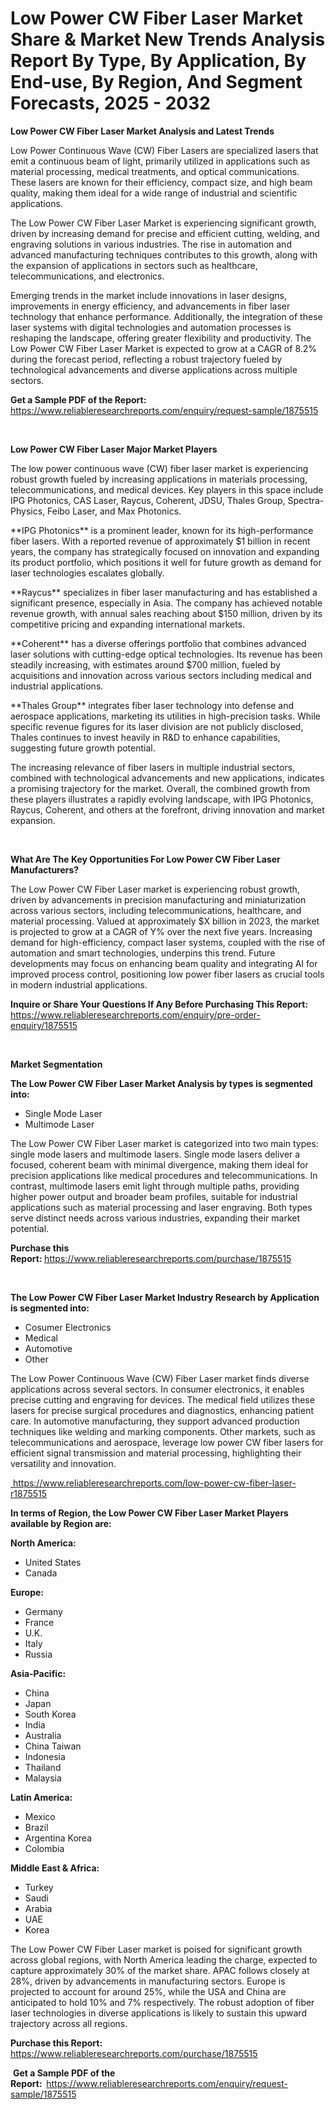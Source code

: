 <p><h1>Low Power CW Fiber Laser Market Share & Market New Trends Analysis Report By Type, By Application, By End-use, By Region, And Segment Forecasts, 2025 - 2032</h1></p><p><strong>Low Power CW Fiber Laser Market Analysis and Latest Trends</strong></p>
<p><p>Low Power Continuous Wave (CW) Fiber Lasers are specialized lasers that emit a continuous beam of light, primarily utilized in applications such as material processing, medical treatments, and optical communications. These lasers are known for their efficiency, compact size, and high beam quality, making them ideal for a wide range of industrial and scientific applications. </p><p>The Low Power CW Fiber Laser Market is experiencing significant growth, driven by increasing demand for precise and efficient cutting, welding, and engraving solutions in various industries. The rise in automation and advanced manufacturing techniques contributes to this growth, along with the expansion of applications in sectors such as healthcare, telecommunications, and electronics.</p><p>Emerging trends in the market include innovations in laser designs, improvements in energy efficiency, and advancements in fiber laser technology that enhance performance. Additionally, the integration of these laser systems with digital technologies and automation processes is reshaping the landscape, offering greater flexibility and productivity. The Low Power CW Fiber Laser Market is expected to grow at a CAGR of 8.2% during the forecast period, reflecting a robust trajectory fueled by technological advancements and diverse applications across multiple sectors.</p></p>
<p><strong>Get a Sample PDF of the Report:&nbsp;</strong> <a href="https://www.reliableresearchreports.com/enquiry/request-sample/1875515?utm_campaign=3000&utm_medium=2&utm_source=Github&utm_content=ia&utm_term=12042025&utm_id=low-power-cw-fiber-laser">https://www.reliableresearchreports.com/enquiry/request-sample/1875515</a></p>
<p>&nbsp;</p>
<p><strong>Low Power CW Fiber Laser Major Market Players</strong></p>
<p><p>The low power continuous wave (CW) fiber laser market is experiencing robust growth fueled by increasing applications in materials processing, telecommunications, and medical devices. Key players in this space include IPG Photonics, CAS Laser, Raycus, Coherent, JDSU, Thales Group, Spectra-Physics, Feibo Laser, and Max Photonics.</p><p>**IPG Photonics** is a prominent leader, known for its high-performance fiber lasers. With a reported revenue of approximately $1 billion in recent years, the company has strategically focused on innovation and expanding its product portfolio, which positions it well for future growth as demand for laser technologies escalates globally.</p><p>**Raycus** specializes in fiber laser manufacturing and has established a significant presence, especially in Asia. The company has achieved notable revenue growth, with annual sales reaching about $150 million, driven by its competitive pricing and expanding international markets.</p><p>**Coherent** has a diverse offerings portfolio that combines advanced laser solutions with cutting-edge optical technologies. Its revenue has been steadily increasing, with estimates around $700 million, fueled by acquisitions and innovation across various sectors including medical and industrial applications.</p><p>**Thales Group** integrates fiber laser technology into defense and aerospace applications, marketing its utilities in high-precision tasks. While specific revenue figures for its laser division are not publicly disclosed, Thales continues to invest heavily in R&D to enhance capabilities, suggesting future growth potential.</p><p>The increasing relevance of fiber lasers in multiple industrial sectors, combined with technological advancements and new applications, indicates a promising trajectory for the market. Overall, the combined growth from these players illustrates a rapidly evolving landscape, with IPG Photonics, Raycus, Coherent, and others at the forefront, driving innovation and market expansion.</p></p>
<p>&nbsp;</p>
<p><strong>What Are The Key Opportunities For Low Power CW Fiber Laser Manufacturers?</strong></p>
<p><p>The Low Power CW Fiber Laser market is experiencing robust growth, driven by advancements in precision manufacturing and miniaturization across various sectors, including telecommunications, healthcare, and material processing. Valued at approximately $X billion in 2023, the market is projected to grow at a CAGR of Y% over the next five years. Increasing demand for high-efficiency, compact laser systems, coupled with the rise of automation and smart technologies, underpins this trend. Future developments may focus on enhancing beam quality and integrating AI for improved process control, positioning low power fiber lasers as crucial tools in modern industrial applications.</p></p>
<p><strong>Inquire or Share Your Questions If Any Before Purchasing This Report:</strong> <a href="https://www.reliableresearchreports.com/enquiry/pre-order-enquiry/1875515?utm_campaign=3000&utm_medium=2&utm_source=Github&utm_content=ia&utm_term=12042025&utm_id=low-power-cw-fiber-laser">https://www.reliableresearchreports.com/enquiry/pre-order-enquiry/1875515</a></p>
<p>&nbsp;</p>
<p><strong>Market Segmentation</strong></p>
<p><strong>The Low Power CW Fiber Laser Market Analysis by types is segmented into:</strong></p>
<p><ul><li>Single Mode Laser</li><li>Multimode Laser</li></ul></p>
<p><p>The Low Power CW Fiber Laser market is categorized into two main types: single mode lasers and multimode lasers. Single mode lasers deliver a focused, coherent beam with minimal divergence, making them ideal for precision applications like medical procedures and telecommunications. In contrast, multimode lasers emit light through multiple paths, providing higher power output and broader beam profiles, suitable for industrial applications such as material processing and laser engraving. Both types serve distinct needs across various industries, expanding their market potential.</p></p>
<p><strong>Purchase this Report:&nbsp;</strong><a href="https://www.reliableresearchreports.com/purchase/1875515?utm_campaign=3000&utm_medium=2&utm_source=Github&utm_content=ia&utm_term=12042025&utm_id=low-power-cw-fiber-laser">https://www.reliableresearchreports.com/purchase/1875515</a></p>
<p>&nbsp;</p>
<p><strong>The Low Power CW Fiber Laser Market Industry Research by Application is segmented into:</strong></p>
<p><ul><li>Cosumer Electronics</li><li>Medical</li><li>Automotive</li><li>Other</li></ul></p>
<p><p>The Low Power Continuous Wave (CW) Fiber Laser market finds diverse applications across several sectors. In consumer electronics, it enables precise cutting and engraving for devices. The medical field utilizes these lasers for precise surgical procedures and diagnostics, enhancing patient care. In automotive manufacturing, they support advanced production techniques like welding and marking components. Other markets, such as telecommunications and aerospace, leverage low power CW fiber lasers for efficient signal transmission and material processing, highlighting their versatility and innovation.</p></p>
<p><a href="https://www.reliableresearchreports.com/low-power-cw-fiber-laser-r1875515?utm_campaign=3000&utm_medium=2&utm_source=Github&utm_content=ia&utm_term=12042025&utm_id=low-power-cw-fiber-laser">&nbsp;https://www.reliableresearchreports.com/low-power-cw-fiber-laser-r1875515</a></p>
<p><strong>In terms of Region, the Low Power CW Fiber Laser Market Players available by Region are:</strong></p>
<p>
    <p> <strong> North America: </strong>
        <ul>
            <li>United States</li>
            <li>Canada</li>
        </ul>
        </p> 
    <p> <strong> Europe: </strong>
        <ul>
            <li>Germany</li>
            <li>France</li>
            <li>U.K.</li>
            <li>Italy</li>
            <li>Russia</li>
        </ul>
        </p> 
    <p> <strong> Asia-Pacific: </strong>
        <ul>
            <li>China</li>
            <li>Japan</li>
            <li>South Korea</li>
            <li>India</li>
            <li>Australia</li>
            <li>China Taiwan</li>
            <li>Indonesia</li>
            <li>Thailand</li>
            <li>Malaysia</li>
        </ul>
        </p> 
    <p> <strong> Latin America: </strong>
        <ul>
            <li>Mexico</li>
            <li>Brazil</li>
            <li>Argentina Korea</li>
            <li>Colombia</li>
        </ul>
        </p> 
    <p> <strong> Middle East & Africa: </strong>
        <ul>
            <li>Turkey</li>
            <li>Saudi</li>
            <li>Arabia</li>
            <li>UAE</li>
            <li>Korea</li>
        </ul>
    </p>
    </p>
<p><p>The Low Power CW Fiber Laser market is poised for significant growth across global regions, with North America leading the charge, expected to capture approximately 30% of the market share. APAC follows closely at 28%, driven by advancements in manufacturing sectors. Europe is projected to account for around 25%, while the USA and China are anticipated to hold 10% and 7% respectively. The robust adoption of fiber laser technologies in diverse applications is likely to sustain this upward trajectory across all regions.</p></p>
<p><strong>Purchase this Report: </strong><a href="https://www.reliableresearchreports.com/purchase/1875515?utm_campaign=3000&utm_medium=2&utm_source=Github&utm_content=ia&utm_term=12042025&utm_id=low-power-cw-fiber-laser">https://www.reliableresearchreports.com/purchase/1875515</a></p>
<p>&nbsp;<strong>Get a Sample PDF of the Report:&nbsp;&nbsp;</strong><a href="https://www.reliableresearchreports.com/enquiry/request-sample/1875515?utm_campaign=3000&utm_medium=2&utm_source=Github&utm_content=ia&utm_term=12042025&utm_id=low-power-cw-fiber-laser">https://www.reliableresearchreports.com/enquiry/request-sample/1875515</a></p>
<p><strong></strong></p>
<p><p></p><p></p><p></p></p>